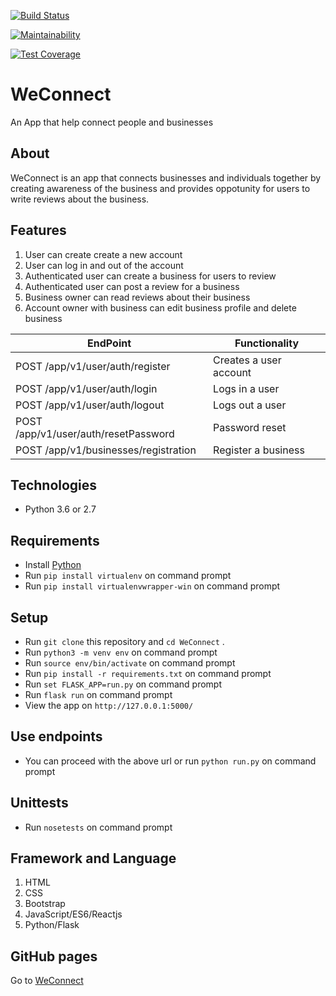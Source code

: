 [![Build Status](https://travis-ci.org/Ogollah/WeConnect.svg?branch=develop)](https://travis-ci.org/Ogollah/WeConnect)

[![Maintainability](https://api.codeclimate.com/v1/badges/d26d3f22320cf60e59ce/maintainability)](https://codeclimate.com/github/Ogollah/WeConnect/maintainability)

[![Test Coverage](https://api.codeclimate.com/v1/badges/d26d3f22320cf60e59ce/test_coverage)](https://codeclimate.com/github/Ogollah/WeConnect/test_coverage)
# WeConnect
An App that help connect people and businesses

## About

WeConnect is an app that connects businesses and individuals together by creating awareness of the business and provides oppotunity for users to write reviews about the business.

## Features

  1. User can create create a new account
  2. User can log in and out of the account
  3. Authenticated user can create a business for users to review
  4. Authenticated user can post a review for a business
  5. Business owner can read reviews about their business
  6. Account owner with business can edit business profile and delete business

  | EndPoint                                             | Functionality                                    |
| ---------------------------------------------------- | ------------------------------------------------ |
| POST   /app/v1/user/auth/register                   | Creates a user account                          |
| POST   /app/v1/user/auth/login                       | Logs in a user                                 |
| POST   /app/v1/user/auth/logout                      | Logs out a user                                |
| POST   /app/v1/user/auth/resetPassword              | Password reset                                 |
| POST   /app/v1/businesses/registration                       | Register a business                            |

## Technologies

* Python 3.6 or 2.7

## Requirements

* Install [Python](https://www.python.org/downloads/)
* Run `pip install virtualenv` on command prompt
* Run `pip install virtualenvwrapper-win` on command prompt

## Setup

* Run `git clone` this repository and `cd WeConnect` .
* Run `python3 -m venv env` on command prompt
* Run `source env/bin/activate` on command prompt
* Run `pip install -r requirements.txt` on command prompt
* Run `set FLASK_APP=run.py` on command prompt
* Run `flask run` on command prompt
* View the app on `http://127.0.0.1:5000/`

## Use endpoints

* You can proceed with the above url or run `python run.py` on command prompt

## Unittests

* Run `nosetests` on command prompt

## Framework and Language

 1. HTML
 2. CSS
 3. Bootstrap
 4. JavaScript/ES6/Reactjs
 5. Python/Flask

## GitHub pages

Go to [WeConnect](https://ogollah.github.io/WeConnect/)